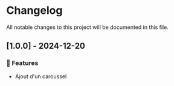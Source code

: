 # Changelog

All notable changes to this project will be documented in this file.

## [1.0.0] - 2024-12-20

### 🚀 Features

- Ajout d'un caroussel

<!-- generated by git-cliff -->
